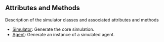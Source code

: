 ## Attributes and Methods
Description of the simulator classes and associated attributes and methods

- [Simulator](Simulator.md): Generate the core simulation.
- [Agent](agent.md): Generate an instance of a simulated agent. 


